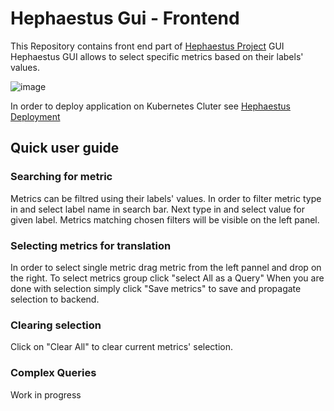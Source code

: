 # Hephaestus Gui - Frontend
This Repository contains front end part of [Hephaestus Project]((https://github.com/Hephaestus-Metrics)) GUI
Hephaestus GUI allows to select specific metrics based on their labels' values.

![image](https://user-images.githubusercontent.com/73036080/174442088-fb3d0719-16f4-4520-b747-cbb12e62ded7.png)

In order to deploy application on Kubernetes Cluter see [Hephaestus Deployment](https://github.com/Hephaestus-Metrics/Deployment)

## Quick user guide
### Searching for metric
Metrics can be filtred using their labels' values. In order to filter metric type in and select label name in search bar. Next type in and select value for given label.
Metrics matching chosen filters will be visible on the left panel.
### Selecting metrics for translation
In order to select single metric drag metric from the left pannel and drop on the right.
To select metrics  group click "select All as a Query"
When you are done with selection simply click "Save metrics" to save and propagate selection to backend.
### Clearing selection
Click on "Clear All" to clear current metrics' selection.
### Complex Queries
Work in progress

